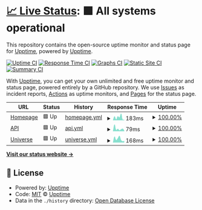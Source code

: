 # [📈 Live Status](https://upptime.github.io/upptime): <!--live status--> **🟩 All systems operational**

This repository contains the open-source uptime monitor and status page for [Upptime](https://upptime.js.org), powered by [Upptime](https://github.com/upptime/upptime).

[![Uptime CI](https://github.com/dnnsmnstrr/uptime/workflows/Uptime%20CI/badge.svg)](https://github.com/dnnsmnstrr/uptime/actions?query=workflow%3A%22Uptime+CI%22)
[![Response Time CI](https://github.com/dnnsmnstrr/uptime/workflows/Response%20Time%20CI/badge.svg)](https://github.com/dnnsmnstrr/uptime/actions?query=workflow%3A%22Response+Time+CI%22)
[![Graphs CI](https://github.com/dnnsmnstrr/uptime/workflows/Graphs%20CI/badge.svg)](https://github.com/dnnsmnstrr/uptime/actions?query=workflow%3A%22Graphs+CI%22)
[![Static Site CI](https://github.com/dnnsmnstrr/uptime/workflows/Static%20Site%20CI/badge.svg)](https://github.com/dnnsmnstrr/uptime/actions?query=workflow%3A%22Static+Site+CI%22)
[![Summary CI](https://github.com/dnnsmnstrr/uptime/workflows/Summary%20CI/badge.svg)](https://github.com/dnnsmnstrr/uptime/actions?query=workflow%3A%22Summary+CI%22)

With [Upptime](https://upptime.js.org), you can get your own unlimited and free uptime monitor and status page, powered entirely by a GitHub repository. We use [Issues](https://github.com/upptime/upptime/issues) as incident reports, [Actions](https://github.com/dnnsmnstrr/uptime/actions) as uptime monitors, and [Pages](https://upptime.github.io/upptime) for the status page.

<!--start: status pages-->
<!-- This summary is generated by Upptime (https://github.com/upptime/upptime) -->
<!-- Do not edit this manually, your changes will be overwritten -->
<!-- prettier-ignore -->
| URL | Status | History | Response Time | Uptime |
| --- | ------ | ------- | ------------- | ------ |
| <img alt="" src="https://icons.duckduckgo.com/ip3/muensterer.lol.ico" height="13"> [Homepage](https://muensterer.lol) | 🟩 Up | [homepage.yml](https://github.com/dnnsmnstrr/uptime/commits/HEAD/history/homepage.yml) | <details><summary><img alt="Response time graph" src="./graphs/homepage/response-time-week.png" height="20"> 183ms</summary><br><a href="https://dnnsmnstrr.github.io/uptime/history/homepage"><img alt="Response time 274" src="https://img.shields.io/endpoint?url=https%3A%2F%2Fraw.githubusercontent.com%2Fdnnsmnstrr%2Fuptime%2FHEAD%2Fapi%2Fhomepage%2Fresponse-time.json"></a><br><a href="https://dnnsmnstrr.github.io/uptime/history/homepage"><img alt="24-hour response time 56" src="https://img.shields.io/endpoint?url=https%3A%2F%2Fraw.githubusercontent.com%2Fdnnsmnstrr%2Fuptime%2FHEAD%2Fapi%2Fhomepage%2Fresponse-time-day.json"></a><br><a href="https://dnnsmnstrr.github.io/uptime/history/homepage"><img alt="7-day response time 183" src="https://img.shields.io/endpoint?url=https%3A%2F%2Fraw.githubusercontent.com%2Fdnnsmnstrr%2Fuptime%2FHEAD%2Fapi%2Fhomepage%2Fresponse-time-week.json"></a><br><a href="https://dnnsmnstrr.github.io/uptime/history/homepage"><img alt="30-day response time 203" src="https://img.shields.io/endpoint?url=https%3A%2F%2Fraw.githubusercontent.com%2Fdnnsmnstrr%2Fuptime%2FHEAD%2Fapi%2Fhomepage%2Fresponse-time-month.json"></a><br><a href="https://dnnsmnstrr.github.io/uptime/history/homepage"><img alt="1-year response time 268" src="https://img.shields.io/endpoint?url=https%3A%2F%2Fraw.githubusercontent.com%2Fdnnsmnstrr%2Fuptime%2FHEAD%2Fapi%2Fhomepage%2Fresponse-time-year.json"></a></details> | <details><summary><a href="https://dnnsmnstrr.github.io/uptime/history/homepage">100.00%</a></summary><a href="https://dnnsmnstrr.github.io/uptime/history/homepage"><img alt="All-time uptime 99.16%" src="https://img.shields.io/endpoint?url=https%3A%2F%2Fraw.githubusercontent.com%2Fdnnsmnstrr%2Fuptime%2FHEAD%2Fapi%2Fhomepage%2Fuptime.json"></a><br><a href="https://dnnsmnstrr.github.io/uptime/history/homepage"><img alt="24-hour uptime 100.00%" src="https://img.shields.io/endpoint?url=https%3A%2F%2Fraw.githubusercontent.com%2Fdnnsmnstrr%2Fuptime%2FHEAD%2Fapi%2Fhomepage%2Fuptime-day.json"></a><br><a href="https://dnnsmnstrr.github.io/uptime/history/homepage"><img alt="7-day uptime 100.00%" src="https://img.shields.io/endpoint?url=https%3A%2F%2Fraw.githubusercontent.com%2Fdnnsmnstrr%2Fuptime%2FHEAD%2Fapi%2Fhomepage%2Fuptime-week.json"></a><br><a href="https://dnnsmnstrr.github.io/uptime/history/homepage"><img alt="30-day uptime 100.00%" src="https://img.shields.io/endpoint?url=https%3A%2F%2Fraw.githubusercontent.com%2Fdnnsmnstrr%2Fuptime%2FHEAD%2Fapi%2Fhomepage%2Fuptime-month.json"></a><br><a href="https://dnnsmnstrr.github.io/uptime/history/homepage"><img alt="1-year uptime 99.99%" src="https://img.shields.io/endpoint?url=https%3A%2F%2Fraw.githubusercontent.com%2Fdnnsmnstrr%2Fuptime%2FHEAD%2Fapi%2Fhomepage%2Fuptime-year.json"></a></details>
| <img alt="" src="https://icons.duckduckgo.com/ip3/dnnsmnstrr.vercel.app.ico" height="13"> [API](https://dnnsmnstrr.vercel.app/) | 🟩 Up | [api.yml](https://github.com/dnnsmnstrr/uptime/commits/HEAD/history/api.yml) | <details><summary><img alt="Response time graph" src="./graphs/api/response-time-week.png" height="20"> 79ms</summary><br><a href="https://dnnsmnstrr.github.io/uptime/history/api"><img alt="Response time 137" src="https://img.shields.io/endpoint?url=https%3A%2F%2Fraw.githubusercontent.com%2Fdnnsmnstrr%2Fuptime%2FHEAD%2Fapi%2Fapi%2Fresponse-time.json"></a><br><a href="https://dnnsmnstrr.github.io/uptime/history/api"><img alt="24-hour response time 60" src="https://img.shields.io/endpoint?url=https%3A%2F%2Fraw.githubusercontent.com%2Fdnnsmnstrr%2Fuptime%2FHEAD%2Fapi%2Fapi%2Fresponse-time-day.json"></a><br><a href="https://dnnsmnstrr.github.io/uptime/history/api"><img alt="7-day response time 79" src="https://img.shields.io/endpoint?url=https%3A%2F%2Fraw.githubusercontent.com%2Fdnnsmnstrr%2Fuptime%2FHEAD%2Fapi%2Fapi%2Fresponse-time-week.json"></a><br><a href="https://dnnsmnstrr.github.io/uptime/history/api"><img alt="30-day response time 156" src="https://img.shields.io/endpoint?url=https%3A%2F%2Fraw.githubusercontent.com%2Fdnnsmnstrr%2Fuptime%2FHEAD%2Fapi%2Fapi%2Fresponse-time-month.json"></a><br><a href="https://dnnsmnstrr.github.io/uptime/history/api"><img alt="1-year response time 133" src="https://img.shields.io/endpoint?url=https%3A%2F%2Fraw.githubusercontent.com%2Fdnnsmnstrr%2Fuptime%2FHEAD%2Fapi%2Fapi%2Fresponse-time-year.json"></a></details> | <details><summary><a href="https://dnnsmnstrr.github.io/uptime/history/api">100.00%</a></summary><a href="https://dnnsmnstrr.github.io/uptime/history/api"><img alt="All-time uptime 100.00%" src="https://img.shields.io/endpoint?url=https%3A%2F%2Fraw.githubusercontent.com%2Fdnnsmnstrr%2Fuptime%2FHEAD%2Fapi%2Fapi%2Fuptime.json"></a><br><a href="https://dnnsmnstrr.github.io/uptime/history/api"><img alt="24-hour uptime 100.00%" src="https://img.shields.io/endpoint?url=https%3A%2F%2Fraw.githubusercontent.com%2Fdnnsmnstrr%2Fuptime%2FHEAD%2Fapi%2Fapi%2Fuptime-day.json"></a><br><a href="https://dnnsmnstrr.github.io/uptime/history/api"><img alt="7-day uptime 100.00%" src="https://img.shields.io/endpoint?url=https%3A%2F%2Fraw.githubusercontent.com%2Fdnnsmnstrr%2Fuptime%2FHEAD%2Fapi%2Fapi%2Fuptime-week.json"></a><br><a href="https://dnnsmnstrr.github.io/uptime/history/api"><img alt="30-day uptime 100.00%" src="https://img.shields.io/endpoint?url=https%3A%2F%2Fraw.githubusercontent.com%2Fdnnsmnstrr%2Fuptime%2FHEAD%2Fapi%2Fapi%2Fuptime-month.json"></a><br><a href="https://dnnsmnstrr.github.io/uptime/history/api"><img alt="1-year uptime 100.00%" src="https://img.shields.io/endpoint?url=https%3A%2F%2Fraw.githubusercontent.com%2Fdnnsmnstrr%2Fuptime%2FHEAD%2Fapi%2Fapi%2Fuptime-year.json"></a></details>
| <img alt="" src="https://icons.duckduckgo.com/ip3/dnnsmnstrr.onuniverse.com.ico" height="13"> [Universe](https://dnnsmnstrr.onuniverse.com) | 🟩 Up | [universe.yml](https://github.com/dnnsmnstrr/uptime/commits/HEAD/history/universe.yml) | <details><summary><img alt="Response time graph" src="./graphs/universe/response-time-week.png" height="20"> 168ms</summary><br><a href="https://dnnsmnstrr.github.io/uptime/history/universe"><img alt="Response time 242" src="https://img.shields.io/endpoint?url=https%3A%2F%2Fraw.githubusercontent.com%2Fdnnsmnstrr%2Fuptime%2FHEAD%2Fapi%2Funiverse%2Fresponse-time.json"></a><br><a href="https://dnnsmnstrr.github.io/uptime/history/universe"><img alt="24-hour response time 309" src="https://img.shields.io/endpoint?url=https%3A%2F%2Fraw.githubusercontent.com%2Fdnnsmnstrr%2Fuptime%2FHEAD%2Fapi%2Funiverse%2Fresponse-time-day.json"></a><br><a href="https://dnnsmnstrr.github.io/uptime/history/universe"><img alt="7-day response time 168" src="https://img.shields.io/endpoint?url=https%3A%2F%2Fraw.githubusercontent.com%2Fdnnsmnstrr%2Fuptime%2FHEAD%2Fapi%2Funiverse%2Fresponse-time-week.json"></a><br><a href="https://dnnsmnstrr.github.io/uptime/history/universe"><img alt="30-day response time 362" src="https://img.shields.io/endpoint?url=https%3A%2F%2Fraw.githubusercontent.com%2Fdnnsmnstrr%2Fuptime%2FHEAD%2Fapi%2Funiverse%2Fresponse-time-month.json"></a><br><a href="https://dnnsmnstrr.github.io/uptime/history/universe"><img alt="1-year response time 256" src="https://img.shields.io/endpoint?url=https%3A%2F%2Fraw.githubusercontent.com%2Fdnnsmnstrr%2Fuptime%2FHEAD%2Fapi%2Funiverse%2Fresponse-time-year.json"></a></details> | <details><summary><a href="https://dnnsmnstrr.github.io/uptime/history/universe">100.00%</a></summary><a href="https://dnnsmnstrr.github.io/uptime/history/universe"><img alt="All-time uptime 99.97%" src="https://img.shields.io/endpoint?url=https%3A%2F%2Fraw.githubusercontent.com%2Fdnnsmnstrr%2Fuptime%2FHEAD%2Fapi%2Funiverse%2Fuptime.json"></a><br><a href="https://dnnsmnstrr.github.io/uptime/history/universe"><img alt="24-hour uptime 100.00%" src="https://img.shields.io/endpoint?url=https%3A%2F%2Fraw.githubusercontent.com%2Fdnnsmnstrr%2Fuptime%2FHEAD%2Fapi%2Funiverse%2Fuptime-day.json"></a><br><a href="https://dnnsmnstrr.github.io/uptime/history/universe"><img alt="7-day uptime 100.00%" src="https://img.shields.io/endpoint?url=https%3A%2F%2Fraw.githubusercontent.com%2Fdnnsmnstrr%2Fuptime%2FHEAD%2Fapi%2Funiverse%2Fuptime-week.json"></a><br><a href="https://dnnsmnstrr.github.io/uptime/history/universe"><img alt="30-day uptime 100.00%" src="https://img.shields.io/endpoint?url=https%3A%2F%2Fraw.githubusercontent.com%2Fdnnsmnstrr%2Fuptime%2FHEAD%2Fapi%2Funiverse%2Fuptime-month.json"></a><br><a href="https://dnnsmnstrr.github.io/uptime/history/universe"><img alt="1-year uptime 99.97%" src="https://img.shields.io/endpoint?url=https%3A%2F%2Fraw.githubusercontent.com%2Fdnnsmnstrr%2Fuptime%2FHEAD%2Fapi%2Funiverse%2Fuptime-year.json"></a></details>

<!--end: status pages-->

[**Visit our status website →**](https://upptime.github.io/upptime)

## 📄 License

- Powered by: [Upptime](https://github.com/upptime/upptime)
- Code: [MIT](./LICENSE) © [Upptime](https://upptime.js.org)
- Data in the `./history` directory: [Open Database License](https://opendatacommons.org/licenses/odbl/1-0/)
